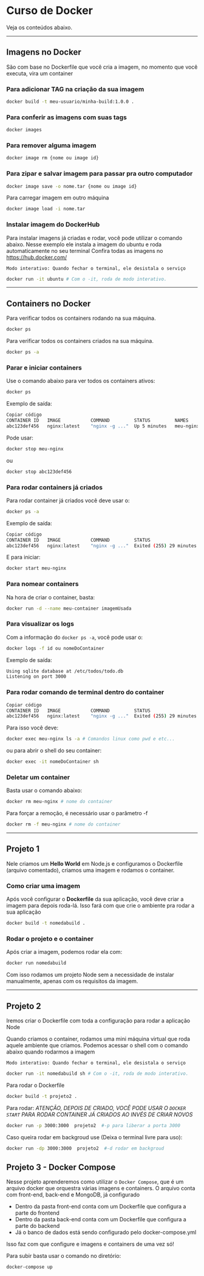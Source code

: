 # Curso de Docker

Veja os conteúdos abaixo.

---

## Imagens no Docker

São com base no Dockerfile que você cria a imagem, no momento que você executa, vira um container

### Para adicionar TAG na criação da sua imagem

```bash
docker build -t meu-usuario/minha-build:1.0.0 .
```

### Para conferir as imagens com suas tags

```bash
docker images
```

### Para remover alguma imagem 

```bash
docker image rm {nome ou image id}
```

### Para zipar e salvar imagem para passar pra outro computador

```bash
docker image save -o nome.tar {nome ou image id}
```

Para carregar imagem em outro máquina

```bash
docker image load -i nome.tar 
```

### Instalar imagem do DockerHub

Para instalar imagens já criadas e rodar, você pode utilizar o comando abaixo.
Nesse exemplo ele instala a imagem do ubuntu e roda automaticamente no seu terminal
Confira todas as imagens no <a href="https://hub.docker.com/">https://hub.docker.com/</a>

`Modo interativo: Quando fechar o terminal, ele desistala o serviço`

```bash
docker run -it ubuntu # Com o -it, roda de modo interativo.
```

---

## Containers no Docker

Para verificar todos os containers rodando na sua máquina.

```bash
docker ps
```

Para verificar todos os containers criados na sua máquina.

```bash
docker ps -a
```

### Parar e iniciar containers
Use o comando abaixo para ver todos os containers ativos:
```bash
docker ps
```

Exemplo de saída:
```bash
Copiar código
CONTAINER ID   IMAGE           COMMAND         STATUS         NAMES
abc123def456   nginx:latest    "nginx -g ..."  Up 5 minutes   meu-nginx
```

Pode usar:

```bash
docker stop meu-nginx
```

ou

```bash
docker stop abc123def456
```

### Para rodar containers já criados

Para rodar container já criados você deve usar o:

```bash
docker ps -a
```

Exemplo de saída:
```bash
Copiar código
CONTAINER ID   IMAGE           COMMAND         STATUS                        NAMES
abc123def456   nginx:latest    "nginx -g ..."  Exited (255) 29 minutes ago   meu-nginx
```

E para iniciar:

```bash
docker start meu-nginx
```

### Para nomear containers

Na hora de criar o container, basta:

```bash
docker run -d --name meu-container imagemUsada
```


### Para visualizar os logs
Com a informação do `docker ps -a`, você pode usar o:

```bash
docker logs -f id ou nomeDoContainer
```

Exemplo de saída:
```bash
Using sqlite database at /etc/todos/todo.db
Listening on port 3000
```

### Para rodar comando de terminal dentro do container

```bash
Copiar código
CONTAINER ID   IMAGE           COMMAND         STATUS                        NAMES
abc123def456   nginx:latest    "nginx -g ..."  Exited (255) 29 minutes ago   meu-nginx
```

Para isso você deve:
```bash
docker exec meu-nginx ls -a # Comandos linux como pwd e etc...
```

ou para abrir o shell do seu container:

```bash
docker exec -it nomeDoContainer sh
```


### Deletar um container

Basta usar o comando abaixo:

```bash
docker rm meu-nginx # nome do container 
```

Para forçar a remoção, é necessário usar o parâmetro -f

```bash
docker rm -f meu-nginx # nome do container 
```


---

## Projeto 1

Nele criamos um **Hello World** em Node.js e configuramos o Dockerfile (arquivo comentado), criamos uma imagem e rodamos o container.

### Como criar uma imagem

Após você configurar o **Dockerfile** da sua aplicação, você deve criar a imagem para depois roda-lá.
Isso fará com que crie o ambiente pra rodar a sua aplicação

```bash
docker build -t nomedabuild .
```


### Rodar o projeto e o container

Após criar a imagem, podemos rodar ela com:

```bash
docker run nomedabuild
```

Com isso rodamos um projeto Node sem a necessidade de instalar manualmente, apenas com os requisitos da imagem.

---

## Projeto 2

Iremos criar o Dockerfile com toda a configuração para rodar a aplicação Node


Quando criamos o container, rodamos uma mini máquina virtual que roda aquele ambiente que criamos.
Podemos acessar o shell com o comando abaixo quando rodarmos a imagem

`Modo interativo: Quando fechar o terminal, ele desistala o serviço`

```bash
docker run -it nomedabuild sh # Com o -it, roda de modo interativo.
```


Para rodar o Dockerfile

```bash
docker build -t projeto2 .
```

Para rodar: *ATENÇÃO, DEPOIS DE CRIADO, VOCÊ PODE USAR O `DOCKER START` PARA RODAR CONTAINER JÁ CRIADOS AO INVÉS DE CRIAR NOVOS*
```bash
docker run -p 3000:3000  projeto2  #-p para liberar a porta 3000
```

Caso queira rodar em backgroud use (Deixa o terminal livre para uso):
```bash
docker run -dp 3000:3000  projeto2  #-d rodar em backgroud
```

## Projeto 3 - Docker Compose

Nesse projeto aprenderemos como utilizar o `Docker Compose`, que é um arquivo docker que orquestra várias imagens e containers.
O arquivo conta com front-end, back-end e MongoDB, já configurado

* Dentro da pasta front-end conta com um Dockerfile que configura a parte do frontend
* Dentro da pasta back-end conta com um Dockerfile que configura a parte do backend
* Já o banco de dados está sendo configurado pelo docker-compose.yml

Isso faz com que configure e imagens e containers de uma vez só!

Para subir basta usar o comando no diretório:
```bash
docker-compose up
```
